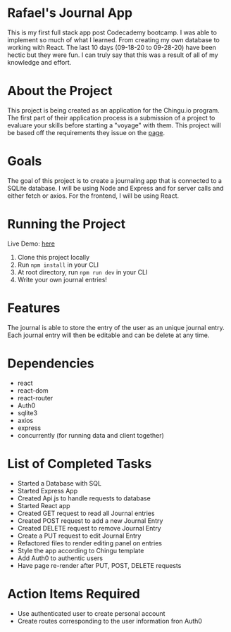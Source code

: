 # Rafael's Journal App

This is my first full stack app post Codecademy bootcamp. I was able to implement so much of what I learned. From creating my own database to working with React. The last 10 days (09-18-20 to 09-28-20) have been hectic but they were fun. I can truly say that this was a result of all of my knowledge and effort.


# About the Project

This project is being created as an application for the Chingu.io program. The first part of their application process is a submission of a project to evaluare your skills before starting a "voyage" with them. This project will be based off the requirements they issue on the [page](https://github.com/chingu-voyages/soloproject-tier3-journal-app).

# Goals

The goal of this project is to create a journaling app that is connected to a SQLite database. I will be using Node and Express and for server calls and either fetch or axios. For the frontend, I will be using React. 

# Running the Project

Live Demo: [here](https://protected-eyrie-07703.herokuapp.com/)

1. Clone this project locally
2. Run `npm install` in your CLI
3. At root directory, run `npm run dev` in your CLI
4. Write your own journal entries!

# Features

The journal is able to store the entry of the user as an unique journal entry. Each journal entry will then be editable and can be delete at any time.

# Dependencies

* react
* react-dom
* react-router
* Auth0
* sqlite3
* axios
* express
* concurrently (for running data and client together)

# List of Completed Tasks

* Started a Database with SQL
* Started Express App
* Created Api.js to handle requests to database
* Started React app
* Created GET request to read all Journal entries
* Created POST request to add a new Journal Entry
* Created DELETE request to remove Journal Entry
* Create a PUT request to edit Journal Entry
* Refactored files to render editing panel on entries
* Style the app according to Chingu template
* Add Auth0 to authentic users
* Have page re-render after PUT, POST, DELETE requests

# Action Items Required

* Use authenticated user to create personal account
* Create routes corresponding to the user information fron Auth0







